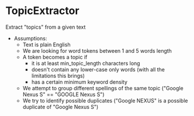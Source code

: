 TopicExtractor
==============

Extract "topics" from a given text
 
 - Assumptions:
   - Text is plain English
   - We are looking for word tokens between 1 and 5 words length
   - A token becomes a topic if
     - it is at least min_topic_length characters long
     - doesn't contain any lower-case only words (with all the limitations this brings)
     - has a certain minimum keyword density
   - We attempt to group different spellings of the same topic ("Google Nexus S" == "GOOGLE Nexus S")
   - We try to identify possible duplicates ("Google NEXUS" is a possible duplicate of "Google Nexus S") 
